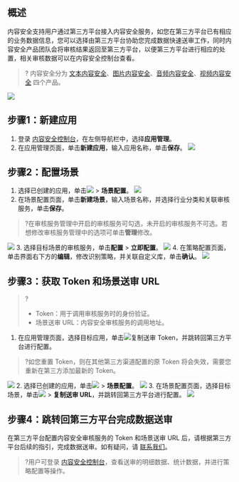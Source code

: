 ## 概述
内容安全支持用户通过第三方平台接入内容安全服务，如您在第三方平台已有相应的业务数据信息，您可以选择由第三方平台协助您完成数据快速送审工作，同时内容安全产品团队会将审核结果返回至第三方平台，以便第三方平台进行相应的处置，相关审核数据可以在内容安全控制台查看。
>? 内容安全分为 [文本内容安全](https://cloud.tencent.com/document/product/1124/80221)、[图片内容安全](https://cloud.tencent.com/document/product/1125/80241)、[音频内容安全](https://cloud.tencent.com/document/product/1219/80242)、[视频内容安全](https://cloud.tencent.com/document/product/1265/80243) 四个产品。
>
![](https://qcloudimg.tencent-cloud.cn/raw/7b0880e97fe9dd57654e82544e58d99b.png)


## 步骤1：新建应用
1. 登录 [内容安全控制台](https://console.cloud.tencent.com/cms/clouds/manage)，在左侧导航栏中，选择**应用管理**。
2. 在应用管理页面，单击**新建应用**，输入应用名称，单击**保存**。
![](https://qcloudimg.tencent-cloud.cn/raw/72f9daa35bff3fea3af70b7128598396.png)


## 步骤2：配置场景
1. 选择已创建的应用，单击![](https://qcloudimg.tencent-cloud.cn/raw/45ea0c018bd01e41ab9d45b9f44165a6.png) > **场景配置**。
![](https://qcloudimg.tencent-cloud.cn/raw/d5d5642e9d1c68641f0dced88fc7b0b0.png)
2. 在场景配置页面，单击**新建场景**，输入场景名称，并选择行业分类和关联审核服务，单击**保存**。
>?在审核服务管理中开启的审核服务可勾选，未开启的审核服务不可选。若想修改审核服务管理中的选项可单击**管理**修改。
>
![](https://qcloudimg.tencent-cloud.cn/raw/532cb664bc551e1453d3ab5658710214.png)
3. 选择目标场景的审核服务，单击**配置** > **立即配置**。
![](https://qcloudimg.tencent-cloud.cn/raw/0d87be26a973141699833430e858d323.png)
4. 在策略配置页面，单击界面右下方的**编辑**，修改识别策略，并关联自定义库，单击**确认**。
![](https://qcloudimg.tencent-cloud.cn/raw/6282df8d4e4bdd4427d24e06ba96bcc2.png)


## 步骤3：获取 Token 和场景送审 URL
>?
>- Token：用于调用审核服务时的身份验证。
>- 场景送审 URL：内容安全审核服务的调用地址。
>
1. 在应用管理页面，选择目标应用，单击![](https://qcloudimg.tencent-cloud.cn/raw/88c930821441e502e4378062c3e72e01.png)复制送审 Token，并跳转回第三方平台进行配置。
>?如您重置 Token，则在其他第三方渠道配置的原 Token 将会失效，需要您重新在第三方添加最新的 Token。
>
![](https://qcloudimg.tencent-cloud.cn/raw/0ec2fe107942dbc1199cfcbda14537f7.png)
2.  选择已创建的应用，单击![](https://qcloudimg.tencent-cloud.cn/raw/45ea0c018bd01e41ab9d45b9f44165a6.png) > **场景配置**。
![](https://qcloudimg.tencent-cloud.cn/raw/8f5e0280e36ff2ad9b3b6c359369d8e2.png)
3. 在场景配置页面，选择目标场景，单击![](https://qcloudimg.tencent-cloud.cn/raw/45ea0c018bd01e41ab9d45b9f44165a6.png) > **复制送审 URL**，并跳转回第三方平台进行配置。
![](https://qcloudimg.tencent-cloud.cn/raw/5f6253a255ee14f58c6de9327d6cd62c.png)

## 步骤4：跳转回第三方平台完成数据送审
在第三方平台配置内容安全审核服务的 Token 和场景送审 URL 后，请根据第三方平台后续的指引，完成数据送审。如有疑问，请 [联系我们](https://cloud.tencent.com/online-service)。
>?用户可登录 [内容安全控制台](https://console.cloud.tencent.com/cms/clouds/manage)，查看送审的明细数据、统计数据，并进行策略配置等操作。

